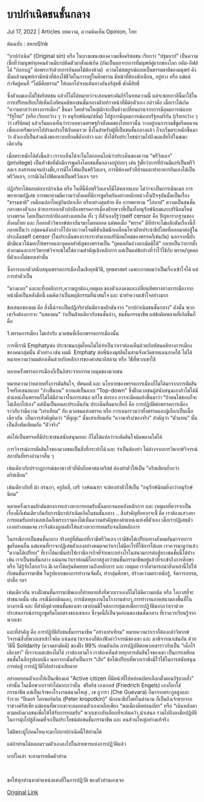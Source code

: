 # บาปกำเนิดชนชั้นกลาง

Jul 17, 2022 | Articles บทความ, ความคิดเห็น Opinion, ไทย





ต้นฉบับ : สหายS!nk

“บาปกำเนิด” (Original sin) หรือ ในบางแขนงของความเชื่อคริสตชน เรียกว่า “ปฐมบาป” เป็นความเชื่อที่ว่ามนุษย์ทุกคนล้วนมีบาปติดตัวมาตั้งแต่เกิด (อันเป็นผลจากการที่มนุษย์คู่แรกของโลก อดัม-อีฟส์ ได้ “ก่อกบฏ” ต่อพระเจ้าด้วยการกินผลไม้ต้องห้าม)  ความไม่สมบูรณ์แบบเป็นธรรมชาติของมนุษย์ ดังนั้นแล้วมนุษย์เรามีหน้าที่ต้องใช้ชีวิตในการอยู่ในศีลธรรม มีหน้าที่ต้องตักเตือน, อยู่ห่าง หรือ แม้แต่กำจัดผู้คนที่ “ไม่มีศีลธรรม” ให้ออกไปจากเส้นทางอันบริสุทธิ์ ศักดิ์สิทธิ์

ซึ่งตัวผมเองไม่ใช่คริสตชน แล้วก็ไม่ได้หมายว่าจะสอนพระคัมภีร์ในบทความนี้ แต่จะขอยกวลีนี้มาใช้ในการเปรียบเทียบให้เห็นถึงทัศนคติของชนชั้นกลางฝ่ายก้าวหน้าที่มีต่อตัวเอง กล่าวคือ เมื่อเราได้เกิด “ความตาสว่างทางการเมือง” ขึ้นมา โดยส่วนใหญ่มักจะเป็นช่วงเปลี่ยนผ่านจากการมีอุดมการณ์แบบ “รัฐไทย” (หรือ เรียกกว้าง ๆ ว่า อนุรักษ์นิยม/สลิ่ม) ไปสู่การมีอุดมการณ์แบบรัฐอเมริกัน (เรียกกว้าง ๆ ว่า เสรีนิยม) แล้วเริ่มมองเห็นว่าระบบทางเศรษฐกิจสังคมของไทยเรานั้น วางอยู่บนการกดขี่ขูดรีดคนจน เพื่อเอาทรัพยากรไปปรนเปรอให้กับคนรวย ซึ่งในสำหรับผู้ที่เป็นชนชั้นกลางแล้ว ก็จะเริ่มตระหนักขึ้นมาว่า ตัวเองก็เป็นส่วนนึงของระบบที่กดขี่ดังกล่าว และ ทั้งได้รับประโยชน์รวมไปถึงผลเสียไปในขณะเดียวกัน

เมื่อตระหนักได้ดังนี้แล้ว เราจะเห็นได้จะในโลกออนไลน์ว่าประเด็นของความ “พรีวิลเลจ” (privilege) เป็นหัวข้อที่มักมีการพูดถึงโดยชนชั้นกลางอยู่บ่อยๆ เช่น รู้มั้ยว่าการที่บ้านมีแอร์เป็นพรีวิลลเจ สงสารคนจนบ้างมั้ย,การมีไอโฟนเป็นพรีวิลเลจ, การมีห้องครัวที่บ้านและทำอาหารกินเองได้เป็นพรีวิลเลจ, การมีเงินไปฟิตเนสเป็นพรีวิลเลจ ฯลฯ

ปฏิกริยาโต้ตอบต่อบาปกำเนิด หรือ ในที่นี้คือพรีวิลเลจก็มีได้หลายแบบ ไม่ว่าจะเป็นการเมินเฉย การพยายามปฏิเสธ การพยายามตีความว่าสังคมที่มีการขูดรีดกันอย่างหนักหน่วงในปัจจุบันนั้นเป็นเรื่อง “ธรรมชาติ” เหมือนปลาใหญ่กินปลาเล็ก หรืออย่างสุดท้าย คือ การพยายาม ”ไถ่บาป” ความเป็นชนชั้นกลางของตัวเอง ด้วยการออกตัวปกป้องพรรคการเมืองฝ่ายขวาที่เป็นทั้งอนุรักษ์นิยมและเสรีนิยมใหม่บางพรรค โดยเป็นการปกป้องอย่างเลยเถิด ทั้ง ๆ ที่ตัวเองก็รู้ว่าself censor คือ ปัญหารากฐานของสังคมไทย และ ก็ออกตัววิพากษ์สถาบันฯมาโดยตลอด แต่พอเมื่อ “พรรค” มีทีท่าจะไม่ผลักดันเรื่องนี้ก็กลายเป็นว่า กลุ่มคนดังกล่าวก็ไปอาละวาดโจมตีซ้ำเติมนักเคลื่อนไหวฝ่ายประชาธิปไตยที่ออกมาต่อสู้ในประเด็นself censor (ในประเด็นของการกระทำแบบเสรีนิยมใหม่ของพรรคก็เช่นกัน) นอกจากนี้ยังมักมีแนวโน้มยกให้พรรคและบุคคลสำคัญของพรรคเป็น “บุคคลอันล่วงละเมิดมิได้” กลายเป็นว่าการตั้งคำถามเและการวิพากษ์วิจารณ์ไม่ใช่ความสำคัญเชิงหลักการ แต่เป็นแค่ข้ออ้างที่ว่าไว้ใช้กับ พรรค/บุคคล ที่ตัวเองไม่ชอบเท่านั้น

ซึ่งการออกตัวสนับสนุนพรรคการเมืองในเชิงยุทธิวิธี, ยุทธศาสตร์ เฉพาะกาลผมว่าเป็นเรื่องเข้าใจได้ แต่การทำตัวเป็น 

“นางแบก” และละทิ้งหลักการ,ความถูกต้อง,เหตุผล ของตัวเองลงและเปลี่ยนทิศทางทางการเมืองจากหน้ามือเป็นหลังมือนี้ ผมคิดว่าเป็นพฤติกรรมที่น่าสนใจ และ น่าทำความเข้าใจอย่างมาก

ข้อเสนอของผม คือ สิ่งนี้น่าจะเป็นปฏิกริยาอันมีแรงผลักดันจาก “บาปกำเนิดชนชั้นกลาง” ดังนั้น พวกเขาจึงต้องการจะ “แสดงตน” ว่าเป็นฝ่ายเดียวกับชนชั้นล่าง, ชนชั้นกรรมาชีพ แต่ข้อผิดพลาดที่เกิดขึ้นก็คือ 

1.พรรคการเมือง ไม่เท่ากับ มวลชนที่เลือกพรรคการเมืองนั้น 

การที่เรามี Emphatyต่อ ประชาชนกลุ่มไหนไม่ได้จำเป็นว่าเราต้องเห็นด้วยกับทัศนคติทางการเมืองของคนกลุ่มนั้น ตัวอย่าง เช่น ผมมี  Emphaty ต่อพี่น้องมุสลิมในสามจังหวัดชายแดนภาคใต้ ไม่ได้หมายความว่าผมต้องเห็นด้วยกับหลักการของศาสนาอิสลาม หรือ วิธีที่พวกเขาใช้ 



 หลายครั้งพรรคการเมืองก็เป็นอิสระจากการควบคุมของมวลชน



หมายความว่าหลายครั้งการตัดสินใจ, ทัศนคติ และ นโยบายของพรรคการเมืองก็ไม่ได้มาจากการตัดสินใจหรือเสนอแบบ “ล่างขึ้นบน” หากแต่เป็นแบบ “Top-down” ซึ่งฝั่งมวลชนผู้สนับสนุนเองถ้าไม่ได้มีตำแหน่งในพรรคก็ไม่ได้มีอำนาจในการเสนอ แก้ไข ต่อรอง อาจจะมีคนแย้งขึ้นมาว่า “ถ้าคนไม่ชอบก็จะไม่เลือกไปเอง” แต่นั่นเป็นคนละประเด็นกัน ประเด็นที่ผมจะสื่อก็ คือ การปฏิบัติต่อพรรคการเมืองราวกับว่ามีความ “เท่าเทียม” กับ มวลชนแห่งพรรค หรือ การเหมารวมว่าทั้งพรรคและผู้เลือกเป็นเนื้อเดียวกัน  เป็นการสำคัญผิดว่า “สัญญะ” นั้นเท่าเทียมกับ “ความจริง/ของจริง” สำคัญว่า “ตัวแทน” นั้นเป็นสิ่งทัดเทียมกับ “ตัวจริง”



 ต่อให้เป็นพรรคที่มีประชาชนสนับสนุนเยอะ ก็ไม่ได้แปลว่าจะตัดสินใจผิดพลาดไม่ได้

 การวิจารณ์การตัดสินใจของมวลชนเป็นสิ่งที่กระทำได้ และ จำเป็นต้องทำ ไม่ต่างจากการวิพากษ์วิจารณ์สถาบันที่ทรงอำนาจอื่น ๆ 



เช่นเดียวกับปรากฏการณ์ของชาวยิวที่นับถือศาสนาคริสต์ ต้องทำตัวให้เป็น “คริสเตียนยิ่งกว่าคริสเตียน” 

เช่นเดียวกับที่ ม้า อรนภา, ครูลิลลี่, เสรี วงษ์มณฑา จะต้องทำตัวให้เป็น “อนุรักษ์นิยมยิ่งกว่าอนุรักษ์นิยม” 

หลายครั้งแรงผลักดันของการแสวงหาการยอมรับนั้นมากจนบดบังหลักการ และ เหตุผลที่ควรจะเป็น เรื่องนี้ก็เช่นเดียวกันกับการมีบาปกำเนิดเกิดในชนชั้นกลาง .. สิ่งสำคัญที่อยากจะชี้ คือ เราต้องแสวงหาการยอมรับอย่างเลยเถิดก็เพราะเรามองไม่เห็นความสำคัญของตำแหน่งแห่งที่ตัวเอง เมื่อเราปฏิเสธตัวเองอย่างหมดจด เราจึงต้องถูกผลักให้แสวงหาการยอมรับจนลืมหลักการ 

ในกรณีการเป็นชนชั้นกลาง จริงอยู่ที่มันแย่ที่เรามีพรีวิลเลจ เรามีข้อได้เปรียบทางสังคมอันมาจากการขูดรีดคนอื่น แต่แทนที่เราจะปฏิเสธตัวเองอย่างหมดจดว่าเราไม่มีอะไรที่ใช้การได้เลย เราควรมาดูว่าแล้ว “ความได้เปรียบ” ที่เราได้มานั้นทำให้เรามีภารกิจที่จำเพาะอย่างไรในสนามการต่อสู้ทางชนชั้นนี้ได้บ้าง เช่น เราเป็นชนชั้นกลาง แน่นอนว่าเราย่อมมีโอกาสสูงกว่าชนชั้นกรรมาชีพอยู่แล้วที่จะเข้าถึงการศึกษา หรือ ได้รู้จักโลกกว้าง มีเวลาได้ครุ่นคิดทบทวนถึงหลักการ และ เหตุผล เราก็สามารถนำสิ่งเหล่านี้ไปให้กับชนชั้นกรรมาชีพ ในรูปแบบของการทำงานจัดตั้ง, ทำกลุ่มศึกษา, สร้างความตระหนักรู้, จัดการอบรม, ทำสื่อ ฯลฯ 

เช่นเดียวกัน ทางฝั่งชนชั้นกรรมาชีพเองก็ทำหลายสิ่งที่พวกเราเองก็ไม่ได้มีความถนัด หรือ โอกาสที่จะทำขนาดนั้น เช่น กรณีม๊อบดินแดง, การนัดหยุดงานในโรงงานต่างๆ,การทำงานภาคสนามลงพื้นที่ในบางกรณี และ ที่สำคัญด้วยชนชั้นของเขา เขาย่อมมีใจต่อการทุ่มเทเพื่อการปฏิวัติมากกว่าเราด้วยประสบการณ์การถูกขูดรีดโดยตรงของเขาเอง ซึ่งจุดนี้ก็เป็นจุดอ่อนของชนชั้นกลาง ที่เราควรเรียนรู้จากพวกเขา 

และที่สำคัญ คือ การปฏิบัติกับชนชั้นกรรมาชีพ ”อย่างเท่าเทียม” หมายความว่าเราก็ต้องกล้าวิพากษ์วิจารณ์สิ่งที่พวกเขาเข้าใจผิด แน่นอนว่าเราเองก็ต้องฟังคำวิจารณ์ของเขา และ มาพิจารณาเช่นกัน ด้วยวิธีนี้ Solidarity (ความสามัคคี) ของฝั่ง 99% ย่อมบังเกิด การปฏิบัติต่อพวกเขาราวกับเป็น “เด็กไร้เดียงสา” ที่เราจะแตะต้องไม่ได้ เราต้องตามใจ เราต้องเห็นด้วยทุกการตัดสินใจของเขา เป็นการเหยียดชนชั้นในอีกรูปแบบนึง นอกจากนั้นยังเป็นการ “เสีย” ข้อได้เปรียบที่พวกเราพึงมีไว้ใช้ในการสนับสนุนการต่อสู้ การปฏิวัติไปอย่างน่าเสียดาย

อย่าลดทอนตัวเองให้เป็นเพียงแค่ “Active citizen ที่มีหน้าที่ไปหย่อนบัตรเลือกตั้งตอนรัฐบาลสั่ง” เท่านั้น ในเมื่อพวกเราทำได้มากกว่านั้น  ฟรีดริช เองเกลส์ (Friedrich Engels) เองก็หาใช่กรรมาชีพ แต่เป็นเจ้าของโรงงานขนาดใหญ่ , เช กูวารา (Che Guevara) ก็มาจากตระกูลสูงและร่ำรวย “ปีเตอร์ โครพอร์ตกิน (Peter kropotkin)” นักอนาธิปไตยในตำนาน ก็เป็นถึงเจ้าชายจากราชวงศ์รัสเซีย แต่แทนที่พวกเขาจะลดทอนตัวเองเหลือเพียง “พลเมืองดีหย่อนบัตร” หรือ “เดินหลับตาตามหลังมวลชนเพื่อให้ได้รับการยอมรับ” พวกเขากลับเลือกที่จะค้นคว้า,นำเสนอ รวมไปถึงลงมือปฏิบัติ ในการมุ่งไปสู่สังคมที่จะเป็นประโยชน์ต่อชนชั้นกรรมาชีพ และ คนส่วนใหญ่อย่างแท้จริง

ไม่มีพระผู้ไถ่คนไหนจะมาไถ่บาปกำเนิดนี้ให้ท่านได้

แต่ถ้าท่านได้หลอมรวมตัวเองลงไปในสายธารแห่งการปฏิวัติแล้ว

บาปใดเล่า จะสามารถติดตัวท่าน

 

ขอให้ทุกท่านหาตำแหน่งแห่งที่ในการปฏิวัติ ของตัวท่านเองเจอ



[Original Link](https://www.dindeng.com/original-sin/)
